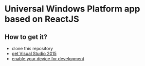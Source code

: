 # Universal Windows Platform app based on ReactJS

## How to get it?
- clone this repository
- [get Visual Studio 2015](https://www.visualstudio.com/cs-cz/downloads#d-express-windows-8?CR_CC=200395106)
- [enable your device for development](https://msdn.microsoft.com/cs-cz/library/windows/apps/dn706236.aspx)
